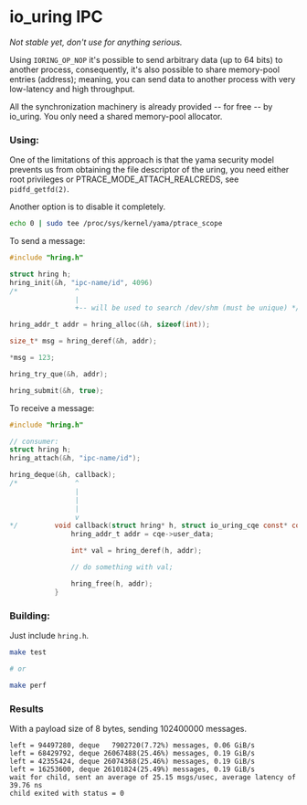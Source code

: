 # io_uring IPC

*Not stable yet, don't use for anything serious.*

Using `IORING_OP_NOP` it's possible to send arbitrary data (up to 64 bits) to another process, consequently, it's also possible to share memory-pool entries (address); meaning, you can send data to another process with very low-latency and high throughput.

All the synchronization machinery is already provided -- for free -- by io_uring. You only need a shared memory-pool allocator.

### Using:

One of the limitations of this approach is that the yama security model prevents us from obtaining the file descriptor of the uring, you need either root privileges or PTRACE_MODE_ATTACH_REALCREDS, see `pidfd_getfd(2)`.

Another option is to disable it completely.

```sh
echo 0 | sudo tee /proc/sys/kernel/yama/ptrace_scope
```

To send a message:
```C
#include "hring.h"

struct hring h;
hring_init(&h, "ipc-name/id", 4096)
/*              ^
                |
                +-- will be used to search /dev/shm (must be unique) */

hring_addr_t addr = hring_alloc(&h, sizeof(int));

size_t* msg = hring_deref(&h, addr);

*msg = 123;

hring_try_que(&h, addr);

hring_submit(&h, true);
```

To receive a message:
```C
#include "hring.h"

// consumer:
struct hring h;
hring_attach(&h, "ipc-name/id");

hring_deque(&h, callback);
/*              ^
                |
                |
                |
                v
*/         void callback(struct hring* h, struct io_uring_cqe const* const cqe) {
               hring_addr_t addr = cqe->user_data;

               int* val = hring_deref(h, addr);

               // do something with val;

               hring_free(h, addr);
           }
```

### Building:
Just include `hring.h`.

```sh
make test

# or

make perf
```

### Results
With a payload size of 8 bytes, sending 102400000 messages.

```
left = 94497280, deque   7902720(7.72%) messages, 0.06 GiB/s
left = 68429792, deque 26067488(25.46%) messages, 0.19 GiB/s
left = 42355424, deque 26074368(25.46%) messages, 0.19 GiB/s
left = 16253600, deque 26101824(25.49%) messages, 0.19 GiB/s
wait for child, sent an average of 25.15 msgs/usec, average latency of 39.76 ns
child exited with status = 0
```
